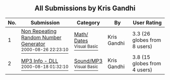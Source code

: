 ﻿<div align="center">

## All Submissions by Kris Gandhi

</div>

No.  | Submission | Category | By   | User Rating
---- | ---------- | -------- | ---- | -----------
1 | [Non Repeating Random Number Generator<br /><sup>2000-08-26 22:23:10</sup>](https://github.com/Planet-Source-Code/kris-gandhi-non-repeating-random-number-generator__1-11019) | [Math/ Dates<br /><sup>Visual Basic</sup>](../ByCategory/math-dates__1-37.md) | Kris Gandhi | 3.3 (26 globes from 8 users)
2 | [MP3 Info \- DLL<br /><sup>2000-08-18 01:32:10</sup>](https://github.com/Planet-Source-Code/kris-gandhi-mp3-info-dll__1-10771) | [Sound/MP3<br /><sup>Visual Basic</sup>](../ByCategory/sound-mp3__1-45.md) | Kris Gandhi | 3.8 (15 globes from 4 users)
